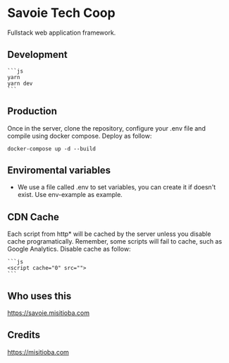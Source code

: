 # Savoie Tech Coop

Fullstack web application framework.

## Development

    ```js
    yarn
    yarn dev
    ```

## Production

Once in the server, clone the repository, configure your .env file and compile using docker compose. Deploy as follow:

    docker-compose up -d --build

## Enviromental variables

- We use a file called .env to set variables, you can create it if doesn't exist. Use env-example as example.

## CDN Cache

Each script from http* will be cached by the server unless you disable cache programatically. Remember, some scripts will fail to cache, such as Google Analytics. Disable cache as follow:

    ```js
    <script cache="0" src="">
    ```

## Who uses this

https://savoie.misitioba.com 

## Credits

https://misitioba.com
